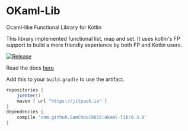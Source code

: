 # OKaml-Lib

Ocaml-like Functional Library for Kotlin

This library implemented functional list, map and set. It uses kotlin's FP
support to build a more friendly experience by both FP and Kotlin users.

[![Release](https://jitpack.io/v/SamChou19815/okaml-lib.svg)](https://jitpack.io/#SamChou19815/okaml-lib)

Read the docs [here](http://docs.developersam.com/okaml-lib/)

Add this to your `build.gradle` to use the artifact.

```groovy
repositories {
    jcenter()
    maven { url "https://jitpack.io" }
}
dependencies {
    compile 'com.github.SamChou19815:okaml-lib:0.3.0'
}
```

